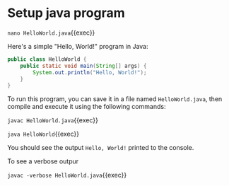 # Setup java program




`nano HelloWorld.java`{{exec}}

Here's a simple "Hello, World!" program in Java:

```java
public class HelloWorld {
    public static void main(String[] args) {
        System.out.println("Hello, World!");
    }
}
```

To run this program, you can save it in a file named `HelloWorld.java`, then compile and execute it using the following commands:

`javac HelloWorld.java`{{exec}}


`java HelloWorld`{{exec}}


You should see the output `Hello, World!` printed to the console.

To see a verbose outpur

`javac -verbose HelloWorld.java`{{exec}}

